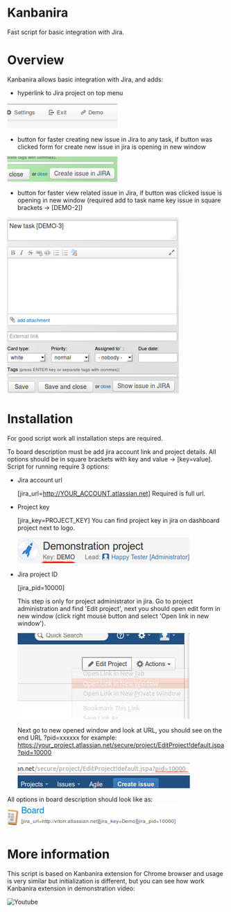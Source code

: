 # Kanbanira
Fast script for basic integration with Jira.

# Overview
Kanbanira allows basic integration with Jira, and adds:
- hyperlink to Jira project on top menu

![preview](preview.png)
- button for faster creating new issue in Jira to any task, if button was clicked form for create new issue in jira is opening in new window

![preview1](preview1.png)
- button for faster view related issue in Jira, if button was clicked issue is opening in new window (required add to task name key issue in square brackets -> [DEMO-2])

![preview2](preview2.png)

# Installation
For good script work all installation steps are required.

To board description must be add jira account link and project details. All options should be in square brackets with key and value -> [key=value].
Script for running require 3 options:

- Jira account url

  [jira_url=http://YOUR_ACCOUNT.atlassian.net]
  Required is full url.

- Project key

  [jira_key=PROJECT_KEY]
  You can find project key in jira on dashboard project next to logo.

  ![preview4](preview4.png)

- Jira project ID

  [jira_pid=10000]

  This step is only for project administrator in jira.
  Go to project administration and find 'Edit project', next you should open edit form in new window (click right mouse button and select 'Open link in new window').

  ![preview5](preview5.png)

  Next go to new opened window and look at URL, you should see on the end URL ?pid=xxxxxx for example: https://your_project.atlassian.net/secure/project/EditProject!default.jspa?pid=10000

  ![preview6](preview6.png)


All options in board description should look like as:
![preview3](preview3.png)

# More information
This script is based on Kanbanira extension for Chrome browser and usage is very similar but initialization is different,
but you can see how work Kanbanira extension in demonstration video:

![![Youtube](http://img.youtube.com/vi/oC8hdKmYbto/0.jpg)](http://www.youtube.com/watch?v=oC8hdKmYbto)
